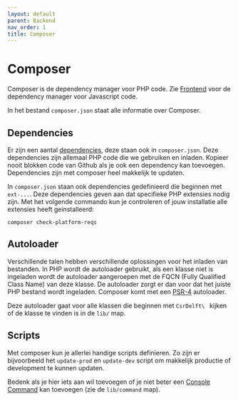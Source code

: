 ```yaml
---
layout: default
parent: Backend
nav_order: 1
title: Composer
---
```


# Composer

Composer is de dependency manager voor PHP code. Zie [Frontend](../introductie/frontend.md) voor de dependency manager voor Javascript code.

In het bestand `composer.json` staat alle informatie over Composer.

## Dependencies

Er zijn een aantal [dependencies](./dependencies.md), deze staan ook in `composer.json`. Deze dependencies zijn allemaal PHP code die we gebruiken en inladen. Kopieer nooit blokken code van Github als je ook een dependency kan toevoegen. Dependencies zijn met composer heel makkelijk te updaten.

In `composer.json` staan ook dependencies gedefinieerd die beginnen met `ext-...`. Deze dependencies geven aan dat specifieke PHP extensies nodig zijn. Met het volgende commando kun je controleren of jouw installatie alle extensies heeft geinstalleerd:

```
composer check-platform-reqs
```

## Autoloader

Verschillende talen hebben verschillende oplossingen voor het inladen van bestanden. In PHP wordt de autoloader gebruikt, als een klasse niet is ingeladen wordt de autoloader aangeroepen met de FQCN (Fully Qualified Class Name) van deze klasse. De autoloader zorgt er dan voor dat het juiste PHP bestand wordt ingeladen. Composer komt met een [PSR-4](https://www.php-fig.org/psr/psr-4/) autoloader.

Deze autoloader gaat voor alle klassen die beginnen met `CsrDelft\ ` kijken of de klasse te vinden is in de `lib/` map.

## Scripts

Met composer kun je allerlei handige scripts definieren. Zo zijn er bijvoorbeeld het `update-prod` en `update-dev` script om makkelijk productie of development te kunnen updaten.

Bedenk als je hier iets aan wil toevoegen of je niet beter een [Console Command](https://symfony.com/doc/current/console.html) kan toevoegen (zie de `lib/command` map).
